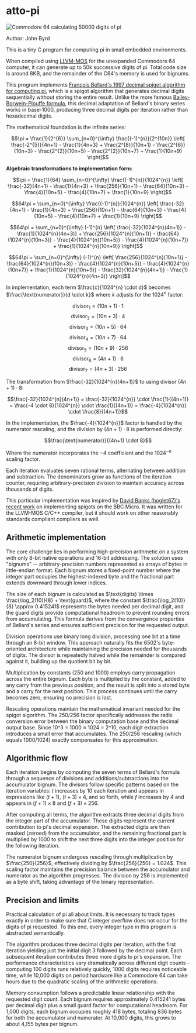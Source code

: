 # atto-pi

![Commodore 64 calculating 50000 digits of pi](https://github.com/user-attachments/assets/06a573ca-0f0e-4c05-b425-a32cbac885e8)

Author: John Byrd <johnwbyrd at gmail dot com>

This is a tiny C program for computing pi in small embedded environments.

When compiled using [LLVM-MOS](https://wwww.llvm-mos.org) for the unexpanded Commodore 64 computer, it can generate up to 50k successive digits of pi.  Total code size is around 8KB, and the remainder of the C64's memory is used for bignums.

This program implements [François Bellard's 1997 decimal spigot algorithm for computing pi](https://bellard.org/pi/pi_bin/pi_bin.html), which is a spigot algorithm that generates decimal digits sequentially without storing the entire result. Unlike the more famous [Bailey-Borwein-Plouffe formula](https://observablehq.com/@rreusser/computing-with-the-bailey-borwein-plouffe-formula), this decimal adaptation of Bellard's binary series works in base-1000, producing three decimal digits per iteration rather than hexadecimal digits.

The mathematical foundation is the infinite series:

$$\pi = \frac{1}{2^{6}} \sum_{n=0}^{\infty} \frac{(-1)^{n}}{2^{10n}} \left[ \frac{-2^{5}}{4n+1} - \frac{1}{4n+3} + \frac{2^{8}}{10n+1} - \frac{2^{6}}{10n+3} - \frac{2^{2}}{10n+5} - \frac{2^{2}}{10n+7} + \frac{1}{10n+9} \right]$$

**Algebraic transformations to implementation form:**

$$\pi = \frac{1}{64} \sum_{n=0}^{\infty} \frac{(-1)^{n}}{1024^{n}} \left[ \frac{-32}{4n+1} - \frac{1}{4n+3} + \frac{256}{10n+1} - \frac{64}{10n+3} - \frac{4}{10n+5} - \frac{4}{10n+7} + \frac{1}{10n+9} \right]$$

$$64\pi = \sum_{n=0}^{\infty} \frac{(-1)^{n}}{1024^{n}} \left[ \frac{-32}{4n+1} - \frac{1}{4n+3} + \frac{256}{10n+1} - \frac{64}{10n+3} - \frac{4}{10n+5} - \frac{4}{10n+7} + \frac{1}{10n+9} \right]$$

$$64\pi = \sum_{n=0}^{\infty} (-1)^{n} \left[ \frac{-32}{1024^{n}(4n+1)} - \frac{1}{1024^{n}(4n+3)} + \frac{256}{1024^{n}(10n+1)} - \frac{64}{1024^{n}(10n+3)} - \frac{4}{1024^{n}(10n+5)} - \frac{4}{1024^{n}(10n+7)} + \frac{1}{1024^{n}(10n+9)} \right]$$

$$64\pi = \sum_{n=0}^{\infty} (-1)^{n} \left[ \frac{256}{1024^{n}(10n+1)} - \frac{64}{1024^{n}(10n+3)} - \frac{4}{1024^{n}(10n+5)} - \frac{4}{1024^{n}(10n+7)} + \frac{1}{1024^{n}(10n+9)} - \frac{32}{1024^{n}(4n+1)} - \frac{1}{1024^{n}(4n+3)} \right]$$

In implementation, each term $\frac{c}{1024^{n} \cdot d}$ becomes $\frac{\text{numerator}}{d \cdot k}$ where $k$ adjusts for the $1024^n$ factor:

$$\text{divisor}_1 = (10n+1) \cdot 1$$
$$\text{divisor}_2 = (10n+3) \cdot 4$$
$$\text{divisor}_3 = (10n+5) \cdot 64$$
$$\text{divisor}_4 = (10n+7) \cdot 64$$
$$\text{divisor}_5 = (10n+9) \cdot 256$$
$$\text{divisor}_6 = (4n+1) \cdot 8$$
$$\text{divisor}_7 = (4n+3) \cdot 256$$

The transformation from $\frac{-32}{1024^{n}(4n+1)}$ to using divisor $(4n+1) \cdot 8$:

$$\frac{-32}{1024^{n}(4n+1)} = \frac{-32}{1024^{n}} \cdot \frac{1}{(4n+1)} = \frac{-4 \cdot 8}{1024^{n}} \cdot \frac{1}{(4n+1)} = \frac{-4}{1024^{n}} \cdot \frac{8}{(4n+1)}$$

In the implementation, the $\frac{-4}{1024^{n}}$ factor is handled by the numerator rescaling, and the division by $(4n+1) \cdot 8$ is performed directly:

$$\frac{\text{numerator}}{(4n+1) \cdot 8}$$

Where the numerator incorporates the $-4$ coefficient and the $1024^{-n}$ scaling factor.

Each iteration evaluates seven rational terms, alternating between addition and subtraction. The denominators grow as functions of the iteration counter, requiring arbitrary-precision division to maintain accuracy across thousands of digits.

This particular implementation was inspired by [David Banks (hoglet67)'s recent work](https://github.com/BigEd/pi-spigot-for-micros) on implementing spigots on the BBC Micro. It was written for the LLVM-MOS C/C++ compiler, but it should work on other reasonably standards compliant compilers as well.

## Arithmetic implementation

The core challenge lies in performing high-precision arithmetic on a system with only 8-bit native operations and 16-bit addressing. The solution uses "bignums" -- arbitrary-precision numbers represented as arrays of bytes in little-endian format. Each bignum stores a fixed-point number where the integer part occupies the highest-indexed byte and the fractional part extends downward through lower indices.

The size of each bignum is calculated as $\text{digits} \times \frac{\log_2(10)}{8} + \text{guard}$, where the constant $\frac{\log_2(10)}{8} \approx 0.415241$ represents the bytes needed per decimal digit, and the guard digits provide computational headroom to prevent rounding errors from accumulating. This formula derives from the convergence properties of Bellard's series and ensures sufficient precision for the requested output.

Division operations use binary long division, processing one bit at a time through an 8-bit window. This approach naturally fits the 6502's byte-oriented architecture while maintaining the precision needed for thousands of digits. The divisor is repeatedly halved while the remainder is compared against it, building up the quotient bit by bit.

Multiplication by constants (250 and 1000) employs carry propagation across the entire bignum. Each byte is multiplied by the constant, added to any carry from the previous position, and the result is split into a stored byte and a carry for the next position. This process continues until the carry becomes zero, ensuring no precision is lost.

Rescaling operations maintain the mathematical invariant needed for the spigot algorithm. The 250/256 factor specifically addresses the radix conversion error between the binary computation base and the decimal output base. Since 10^3 = 1000 ≈ 1024 = 2^10, each digit extraction introduces a small error that accumulates. The 250/256 rescaling (which equals 1000/1024) exactly compensates for this approximation.

## Algorithmic flow

Each iteration begins by computing the seven terms of Bellard's formula through a sequence of divisions and additions/subtractions into the accumulator bignum. The divisors follow specific patterns based on the iteration variables: $t$ increases by 10 each iteration and appears in expressions like $(t+1)$, $(t+3) \times 4$, and so forth, while $f$ increases by 4 and appears in $(f+1) \times 8$ and $(f+3) \times 256$.

After computing all terms, the algorithm extracts three decimal digits from the integer part of the accumulator. These digits represent the current contribution to pi's decimal expansion. The extracted digits are then masked (zeroed) from the accumulator, and the remaining fractional part is multiplied by 1000 to shift the next three digits into the integer position for the following iteration.

The numerator bignum undergoes rescaling through multiplication by $\frac{250}{256}$, effectively dividing by $\frac{256}{250} = 1.024$. This scaling factor maintains the precision balance between the accumulator and numerator as the algorithm progresses. The division by 256 is implemented as a byte shift, taking advantage of the binary representation.

## Precision and limits

Practical calculation of pi all about limits. It is necessary to track types exactly in order to make sure that C integer overflow does not occur for the digits of pi requested. To this end, every integer type in this program is abstracted semantically.

The algorithm produces three decimal digits per iteration, with the first iteration yielding just the initial digit 3 followed by the decimal point. Each subsequent iteration contributes three more digits to pi's expansion. The performance characteristics vary dramatically across different digit counts - computing 100 digits runs relatively quickly, 1000 digits requires noticeable time, while 10,000 digits on period hardware like a Commodore 64 can take hours due to the quadratic scaling of the arithmetic operations.

Memory consumption follows a predictable linear relationship with the requested digit count. Each bignum requires approximately 0.415241 bytes per decimal digit plus a small guard factor for computational headroom. For 1,000 digits, each bignum occupies roughly 418 bytes, totaling 836 bytes for both the accumulator and numerator. At 10,000 digits, this grows to about 4,155 bytes per bignum.